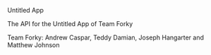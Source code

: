 Untitled App

The API for the Untitled App of Team Forky

Team Forky: Andrew Caspar, Teddy Damian, Joseph Hangarter and Matthew Johnson